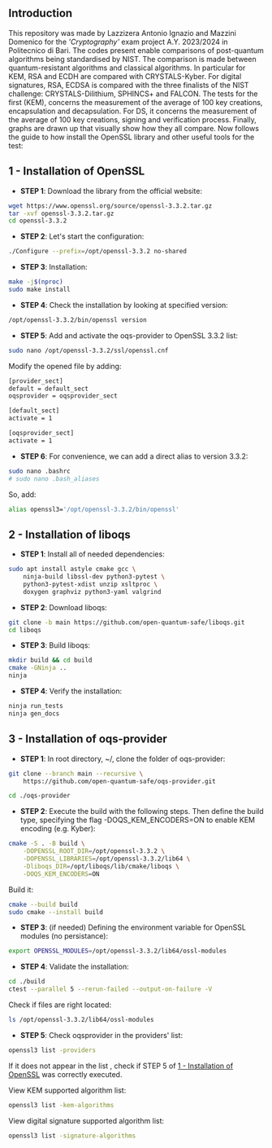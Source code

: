 ## Introduction
This repository was made by Lazzizera Antonio Ignazio and Mazzini Domenico for the *'Cryptography'* exam project A.Y. 2023/2024 in Politecnico di Bari. 
The codes present enable comparisons of post-quantum algorithms being standardised by NIST. The comparison is made between quantum-resistant algorithms and classical algorithms.
In particular for KEM, RSA and ECDH are compared with CRYSTALS-Kyber. For digital signatures, RSA, ECDSA is compared with the three finalists of the NIST challenge: CRYSTALS-Dilithium, SPHINCS+ and FALCON. The tests for the first (KEM), concerns the measurement of the average of 100 key creations, encapsulation and decapsulation. For DS, it concerns the measurement of the average of 100 key creations, signing and verification process. Finally, graphs are drawn up that visually show how they all compare.
Now follows the guide to how install the OpenSSL library and other useful tools for the test:

## 1 - Installation of OpenSSL 
* **STEP 1**: 
Download the library from the official website:
```bash
wget https://www.openssl.org/source/openssl-3.3.2.tar.gz
tar -xvf openssl-3.3.2.tar.gz
cd openssl-3.3.2
```
* **STEP 2**: 
Let's start the configuration:
```bash
./Configure --prefix=/opt/openssl-3.3.2 no-shared
```
* **STEP 3**:
 Installation:
```bash
make -j$(nproc)
sudo make install
```
* **STEP 4**: 
Check the installation by looking at specified version:
```bash
/opt/openssl-3.3.2/bin/openssl version
```
* **STEP 5**:
Add and activate the oqs-provider to OpenSSL 3.3.2 list:
```bash
sudo nano /opt/openssl-3.3.2/ssl/openssl.cnf
```
Modify the opened file by adding:
```bash
[provider_sect]
default = default_sect
oqsprovider = oqsprovider_sect

[default_sect]
activate = 1

[oqsprovider_sect]
activate = 1
```
* **STEP 6**:
For convenience, we can add a direct alias to version 3.3.2:
```bash
sudo nano .bashrc
# sudo nano .bash_aliases
```
So, add:
```bash
alias openssl3='/opt/openssl-3.3.2/bin/openssl'
```

## 2 - Installation of liboqs
* **STEP 1**: 
Install all of needed dependencies:
```bash
sudo apt install astyle cmake gcc \
    ninja-build libssl-dev python3-pytest \
    python3-pytest-xdist unzip xsltproc \
    doxygen graphviz python3-yaml valgrind
```
* **STEP 2**:
Download liboqs:
```bash
git clone -b main https://github.com/open-quantum-safe/liboqs.git
cd liboqs
```
* **STEP 3**:
Build liboqs:
```bash
mkdir build && cd build
cmake -GNinja ..
ninja
```
* **STEP 4**: 
Verify the installation:
```bash
ninja run_tests
ninja gen_docs
```

## 3 - Installation of oqs-provider

* **STEP 1**:
In root directory, ~/, clone the folder of oqs-provider:

```bash
git clone --branch main --recursive \
    https://github.com/open-quantum-safe/oqs-provider.git

cd ./oqs-provider
```

* **STEP 2**: Execute the build with the following steps. Then define the build type, specifying the flag -DOQS_KEM_ENCODERS=ON to enable KEM encoding (e.g. Kyber):
```bash
cmake -S . -B build \
    -DOPENSSL_ROOT_DIR=/opt/openssl-3.3.2 \
    -DOPENSSL_LIBRARIES=/opt/openssl-3.3.2/lib64 \
    -Dliboqs_DIR=/opt/liboqs/lib/cmake/liboqs \
    -DOQS_KEM_ENCODERS=ON
```
Build it:
``` bash
cmake --build build
sudo cmake --install build
```
* **STEP 3**: 
(if needed) Defining the environment variable for OpenSSL modules (no persistance):
```bash
export OPENSSL_MODULES=/opt/openssl-3.3.2/lib64/ossl-modules
```
* **STEP 4**:
Validate the installation:

```bash
cd ./build
ctest --parallel 5 --rerun-failed --output-on-failure -V
```
Check if files are right located:

```bash
ls /opt/openssl-3.3.2/lib64/ossl-modules
```
* **STEP 5**: Check oqsprovider in the providers' list:
```bash
openssl3 list -providers
```
If it does not appear in the list , check if STEP 5 of [1 - Installation of OpenSSL](#1---installation-of-openssl) was correctly executed.

View KEM supported algorithm list:
 ```bash
openssl3 list -kem-algorithms
```
View digital signature supported algorithm list:
```bash
openssl3 list -signature-algorithms
```
